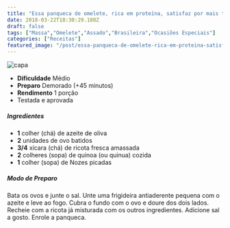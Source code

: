 ```yaml
---
title: "Essa panqueca de omelete, rica em proteína, satisfaz por mais tempo"
date: 2018-03-22T18:30:29.188Z
draft: false
tags: ["Massa","Omelete","Assado","Brasileira","Ocasiões Especiais"]
categories: ["Receitas"]
featured_image: "/post/essa-panqueca-de-omelete-rica-em-proteina-satisfaz-por-mais-tempo.fbe8dd3a.jpg"
---
```


![capa](/post/essa-panqueca-de-omelete-rica-em-proteina-satisfaz-por-mais-tempo.fbe8dd3a.jpg)

*   **Dificuldade** Médio
*   **Preparo** Demorado (+45 minutos)
*   **Rendimento** 1 porção
*   Testada e aprovada
    

##### Ingredientes

*   **1** colher (chá) de azeite de oliva
*   **2** unidades de ovo batidos
*   **3/4** xícara (chá) de ricota fresca amassada
*   **2** colheres (sopa) de quinoa (ou quinua) cozida
*   **1** colher (sopa) de Nozes picadas

##### Modo de Preparo

Bata os ovos e junte o sal. Unte uma frigideira antiaderente pequena com o azeite e leve ao fogo. Cubra o fundo com o ovo e doure dos dois lados. Recheie com a ricota já misturada com os outros ingredientes. Adicione sal a gosto. Enrole a panqueca.
